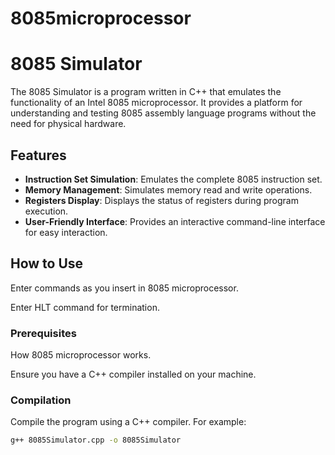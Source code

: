 # 8085microprocessor
# 8085 Simulator

The 8085 Simulator is a program written in C++ that emulates the functionality of an Intel 8085 microprocessor. It provides a platform for understanding and testing 8085 assembly language programs without the need for physical hardware.

## Features

- **Instruction Set Simulation**: Emulates the complete 8085 instruction set.
- **Memory Management**: Simulates memory read and write operations.
- **Registers Display**: Displays the status of registers during program execution.
- **User-Friendly Interface**: Provides an interactive command-line interface for easy interaction.

## How to Use

Enter commands as you insert in 8085 microprocessor.

Enter HLT command for termination.

### Prerequisites

How 8085 microprocessor works.

Ensure you have a C++ compiler installed on your machine.

### Compilation

Compile the program using a C++ compiler. For example:

```bash
g++ 8085Simulator.cpp -o 8085Simulator
